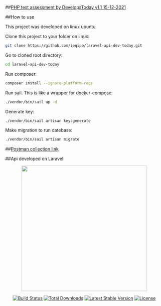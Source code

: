 ##[PHP test assessment by DevelopsToday v1.1 15-12-2021](https://develops.notion.site/PHP-test-assessment-by-DevelopsToday-v1-1-15-12-2021-113d24c027aa459196647f654d0e00c2)

##How to use

This project was developed on linux ubuntu. 

Clone this project to your folder on linux: 
```sh
git clone https://github.com/ieqipo/laravel-api-dev-today.git
```
Go to cloned root directory:
```sh
cd laravel-api-dev-today
```
Run composer:
```sh
composer install --ignore-platform-reqs
```
Run sail. This is like a wrapper for docker-compose:
```sh
./vendor/bin/sail up -d
```
Generate key:
```sh
./vendor/bin/sail artisan key:generate
```
Make migration to run datebase:
```sh
./vendor/bin/sail artisan migrate
```

##[Postman collection link](https://www.getpostman.com/collections/da408cd5a58fa66bef60)


##Api developed on Laravel:

<p align="center"><a href="https://laravel.com" target="_blank"><img src="https://raw.githubusercontent.com/laravel/art/master/logo-lockup/5%20SVG/2%20CMYK/1%20Full%20Color/laravel-logolockup-cmyk-red.svg" width="400"></a></p>

<p align="center">
<a href="https://travis-ci.org/laravel/framework"><img src="https://travis-ci.org/laravel/framework.svg" alt="Build Status"></a>
<a href="https://packagist.org/packages/laravel/framework"><img src="https://img.shields.io/packagist/dt/laravel/framework" alt="Total Downloads"></a>
<a href="https://packagist.org/packages/laravel/framework"><img src="https://img.shields.io/packagist/v/laravel/framework" alt="Latest Stable Version"></a>
<a href="https://packagist.org/packages/laravel/framework"><img src="https://img.shields.io/packagist/l/laravel/framework" alt="License"></a>
</p>

